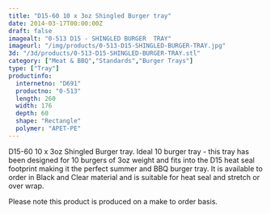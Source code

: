 ```yaml
---
title: "D15-60 10 x 3oz Shingled Burger tray"
date: 2014-03-17T00:00:00Z
draft: false
imagealt: "0-513 D15 - SHINGLED BURGER  TRAY"
imageurl: "/img/products/0-513-D15-SHINGLED-BURGER-TRAY.jpg"
3d: "/3d/products/0-513-D15-SHINGLED-BURGER-TRAY.stl"
category: ["Meat & BBQ","Standards","Burger Trays"]
type: ["Tray"]
productinfo:
  internetno: "D691"
  productno: "0-513"
  length: 260
  width: 176
  depth: 60
  shape: "Rectangle"
  polymer: "APET-PE"
---
```

D15-60 10 x 3oz Shingled Burger tray. Ideal 10 burger tray - this tray has been designed for 10 burgers of 3oz weight and fits into the D15 heat seal footprint making it the perfect summer and BBQ burger tray. It is available to order in Black and Clear material and is suitable for heat seal and stretch or over wrap.

Please note this product is produced on a make to order basis.